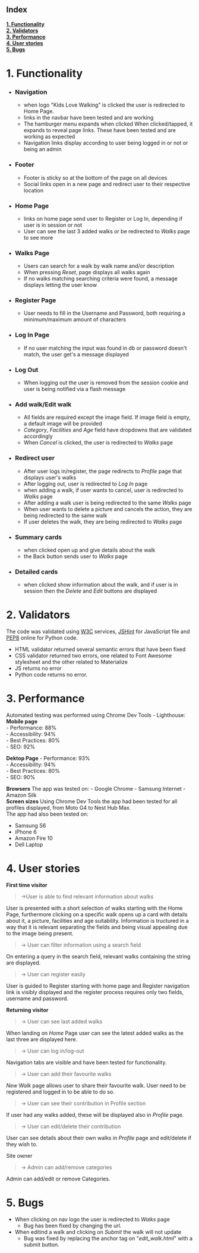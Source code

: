 ## Index
[**1. Functionality**](#1-functionality)  
[**2. Validators**](#2-validators)    
[**3. Performance**](#3-performance)  
[**4. User stories**](#4-user-stories)  
[**5. Bugs**](#5-bugs)  

# 1. Functionality
- ### Navigation  
    - when logo "Kids Love Walking" is clicked the user is redirected to Home Page.
    - links in the navbar have been tested and are working
    - The hamburger menu expands when clicked   When clicked/tapped, it expands to reveal page links. These have been tested and are working as expected
    - Navigation links display according to user being logged in or not or being an admin
- ### Footer 
    - Footer is sticky so at the bottom of the page on all devices
    - Social links open in a new page and redirect user to their respective location
- ### Home Page
    - links on home page send user to Register or Log In, depending if user is in session or not
    - User can see the last 3 added walks or be redirected to *Walks* page to see more
- ### Walks Page
    - Users can search for a walk by walk name and/or description
    - When pressing *Reset*, page displays all walks again
    - If no walks matching searching criteria were found, a message displays letting the user know
- ### Register Page
    - User needs to fill in the Username and Password, both requiring a minimum/maximum amount of characters
- ### Log In Page
    - If no user matching the input was found in db or password doesn't match, the user get's a message displayed
- ### Log Out
    - When logging out the user is removed from the session cookie and user is being notified via a flash message
- ### Add walk/Edit walk
    - All fields are required except the image field. If image field is empty, a default image will be provided
    - *Category*, *Facilities* and *Age* field have dropdowns that are validated accordingly
    - When *Cancel* is clicked, the user is redirected to *Walks* page

- ### Redirect user
    - After user logs in/register, the page redirects to *Profile* page that displays user's walks
    - After logging out, user is redirected to *Log In* page
    - when adding a walk, if user wants to cancel, user is redirected to *Walks* page
    - After adding a walk user is being redirected to the same *Walks* page
    - When user wants to delete a picture and cancels the action, they are being redirected to the same walk
    - If user deletes the walk, they are being redirected to *Walks* page
- ### Summary cards
    - when clicked open up and give details about the walk
    - the Back button sends user to *Walks* page
- ### Detailed cards
    - when clicked show information about the walk, and if user is in session then the *Delete* and *Edit* buttons are displayed

# 2. Validators
The code was validated using [W3C](https://validator.w3.org/) services, [JSHint](https://jshint.com/) for JavaScript file and [PEP8](http://pep8online.com/) online for Python code.
- HTML validator returned several semantic errors that have been fixed
- CSS validator returned two errors, one related to Font Awesome stylesheet and the other related to Materialize
- JS returns no error
- Python code returns no error.

# 3. Performance
Automated testing was performed using Chrome Dev Tools - Lighthouse:  
**Mobile page**  
    - Performance: 88%  
    - Accessibility: 94%  
    - Best Practices: 80%  
    - SEO: 92%  

**Dektop Page**
    - Performance: 93%  
    - Accessibility: 94%  
    - Best Practices: 80%  
    - SEO: 90%  

**Browsers**
The app was tested on:
    - Google Chrome
    - Samsung Internet
    - Amazon Silk  
**Screen sizes**
Using Chrome Dev Tools the app had been tested for all profiles displayed, from Moto G4 to Nest Hub Max.  
The app had also been tested on:
- Samsung S6
- iPhone 6
- Amazon Fire 10
- Dell Laptop

# 4. User stories
**First time visitor**
>&rarr;User is able to find relevant information about walks
>
User is presented with a short selection of walks starting with the Home Page, furthermore clicking on a specific walk opens up a card with details about it, a picture, facilities and age suitability. Information is tructured in a way that it is relevant separating the fields and   being visual appealing due to the image being present.  

>&rarr; User can filter information using a search field
>
On entering a query in the search field, relevant walks containing the string are displayed.
>&rarr; User can register easily
>
User is guided to Register starting with home page and Register navigation link is visibly displayed and the register process requires only two fields, username and password.

**Returning visitor**
>&rarr; User can see last added walks
>
When landing on *Home* Page user can see the latest added walks as the last three are displayed here.

>&rarr; User can log in/log-out
>
Navigation tabs are visible and have been tested for functionality.

>&rarr; User can add their favourite walks
>
*New Walk* page allows user to share their favourite walk. User need to be registered and logged in to be able to do so. 

>&rarr; User can see their contribution in Profile section
>
If user had any walks added, these will be displayed also in *Profile* page.

>&rarr; User can edit/delete their contribution
>
User can see details about their own walks in *Profile* page and edit/delete if they wish to.

Site owner
>&rarr; Admin can add/remove categories
>
Admin can add/edit or remove Categories.

# 5. Bugs
-   When clicking on nav logo the user is redirected to *Walks* page
    - Bug has been fixed by changing the url.
- When editind a walk and clicking on *Submit* the walk will not update
    - Bug was fixed by replacing the anchor tag on "*edit_walk.html*" with a submit button.
